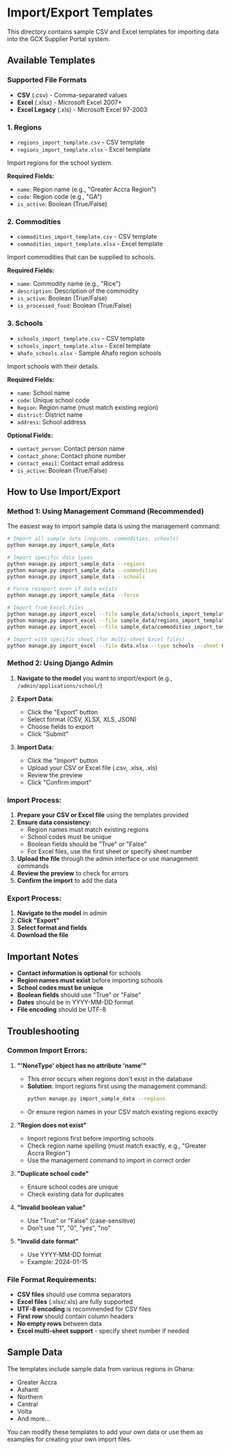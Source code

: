# Import/Export Templates

This directory contains sample CSV and Excel templates for importing data into the GCX Supplier Portal system.

## Available Templates

### Supported File Formats
- **CSV** (.csv) - Comma-separated values
- **Excel** (.xlsx) - Microsoft Excel 2007+
- **Excel Legacy** (.xls) - Microsoft Excel 97-2003

### 1. Regions
- `regions_import_template.csv` - CSV template
- `regions_import_template.xlsx` - Excel template

Import regions for the school system.

**Required Fields:**
- `name`: Region name (e.g., "Greater Accra Region")
- `code`: Region code (e.g., "GA")
- `is_active`: Boolean (True/False)

### 2. Commodities
- `commodities_import_template.csv` - CSV template
- `commodities_import_template.xlsx` - Excel template

Import commodities that can be supplied to schools.

**Required Fields:**
- `name`: Commodity name (e.g., "Rice")
- `description`: Description of the commodity
- `is_active`: Boolean (True/False)
- `is_processed_food`: Boolean (True/False)

### 3. Schools
- `schools_import_template.csv` - CSV template
- `schools_import_template.xlsx` - Excel template
- `ahafo_schools.xlsx` - Sample Ahafo region schools

Import schools with their details.

**Required Fields:**
- `name`: School name
- `code`: Unique school code
- `Region`: Region name (must match existing region)
- `district`: District name
- `address`: School address

**Optional Fields:**
- `contact_person`: Contact person name
- `contact_phone`: Contact phone number
- `contact_email`: Contact email address
- `is_active`: Boolean (True/False)

## How to Use Import/Export

### Method 1: Using Management Command (Recommended)

The easiest way to import sample data is using the management command:

```bash
# Import all sample data (regions, commodities, schools)
python manage.py import_sample_data

# Import specific data types
python manage.py import_sample_data --regions
python manage.py import_sample_data --commodities  
python manage.py import_sample_data --schools

# Force reimport even if data exists
python manage.py import_sample_data --force

# Import from Excel files
python manage.py import_excel --file sample_data/schools_import_template.xlsx --type schools
python manage.py import_excel --file sample_data/regions_import_template.xlsx --type regions
python manage.py import_excel --file sample_data/commodities_import_template.xlsx --type commodities

# Import with specific sheet (for multi-sheet Excel files)
python manage.py import_excel --file data.xlsx --type schools --sheet 0
```

### Method 2: Using Django Admin

1. **Navigate to the model** you want to import/export (e.g., `/admin/applications/school/`)

2. **Export Data:**
   - Click the "Export" button
   - Select format (CSV, XLSX, XLS, JSON)
   - Choose fields to export
   - Click "Submit"

3. **Import Data:**
   - Click the "Import" button
   - Upload your CSV or Excel file (.csv, .xlsx, .xls)
   - Review the preview
   - Click "Confirm import"

### Import Process:

1. **Prepare your CSV or Excel file** using the templates provided
2. **Ensure data consistency:**
   - Region names must match existing regions
   - School codes must be unique
   - Boolean fields should be "True" or "False"
   - For Excel files, use the first sheet or specify sheet number
3. **Upload the file** through the admin interface or use management commands
4. **Review the preview** to check for errors
5. **Confirm the import** to add the data

### Export Process:

1. **Navigate to the model** in admin
2. **Click "Export"**
3. **Select format and fields**
4. **Download the file**

## Important Notes

- **Contact information is optional** for schools
- **Region names must exist** before importing schools
- **School codes must be unique**
- **Boolean fields** should use "True" or "False"
- **Dates** should be in YYYY-MM-DD format
- **File encoding** should be UTF-8

## Troubleshooting

### Common Import Errors:

1. **"'NoneType' object has no attribute 'name'"**
   - This error occurs when regions don't exist in the database
   - **Solution**: Import regions first using the management command:
     ```bash
     python manage.py import_sample_data --regions
     ```
   - Or ensure region names in your CSV match existing regions exactly

2. **"Region does not exist"**
   - Import regions first before importing schools
   - Check region name spelling (must match exactly, e.g., "Greater Accra Region")
   - Use the management command to import in correct order

3. **"Duplicate school code"**
   - Ensure school codes are unique
   - Check existing data for duplicates

4. **"Invalid boolean value"**
   - Use "True" or "False" (case-sensitive)
   - Don't use "1", "0", "yes", "no"

5. **"Invalid date format"**
   - Use YYYY-MM-DD format
   - Example: 2024-01-15

### File Format Requirements:

- **CSV files** should use comma separators
- **Excel files** (.xlsx/.xls) are fully supported
- **UTF-8 encoding** is recommended for CSV files
- **First row** should contain column headers
- **No empty rows** between data
- **Excel multi-sheet support** - specify sheet number if needed

## Sample Data

The templates include sample data from various regions in Ghana:
- Greater Accra
- Ashanti
- Northern
- Central
- Volta
- And more...

You can modify these templates to add your own data or use them as examples for creating your own import files.
